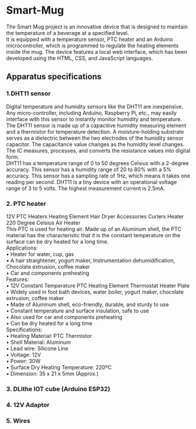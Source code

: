 # Smart-Mug
The Smart Mug project is an innovative device that is designed to maintain the temperature of a beverage at a specified level.       
It is equipped with a temperature sensor, PTC heater  and an Arduino microcontroller, which is programmed to regulate the heating elements inside the mug. The device features a local web interface, which has been developed using the HTML, CSS, and JavaScript languages.     
## Apparatus specifications        
### 1.DHT11 sensor    
Digital temperature and humidity sensors like the DHT11 are inexpensive.  Any micro-controller, including Arduino, Raspberry Pi, etc., may easily interface with this sensor to instantly monitor humidity and temperature.      
The DHT11 sensor is made up of a capacitive humidity measuring element and a thermistor for temperature detection.  A moisture-holding substrate serves as a dielectric between the two electrodes of the humidity sensor capacitor. The capacitance value changes as the humidity level changes. The IC measures, processes, and converts the resistance values into digital form.        
DHT11 has a temperature range of 0 to 50 degrees Celsius with a 2-degree accuracy. This sensor has a humidity range of 20 to 80% with a 5% accuracy. This sensor has a sampling rate of 1Hz, which means it takes one reading per second.  DHT11 is a tiny device with an operational voltage range of 3 to 5 volts. The highest measurement current is 2.5mA.         
### 2.	PTC heater    
12V PTC Heaters Heating Element Hair Dryer Accessories Curlers Heater 220 Degree Celsius Air Heater       
This PTC is used for heating air. Made up of an Aluminum shell, the PTC material has the characteristic that it is the constant temperature on the surface can be dry heated for a long time.          
Applications:    
•	Heater for water, cup, gas      
•	A hair straightener, yogurt maker, Instrumentation dehumidification, Chocolate extrusion, coffee maker     
•	Car and components preheating          
Features:    
•	12V Constant Temperature PTC Heating Element Thermostat Heater Plate      
•	Widely used in foot bath devices, water boiler, yogurt maker, chocolate extrusion, coffee maker      
•	Made of Aluminum shell, eco-friendly, durable, and sturdy to use     
•	Constant temperature and surface insulation, safe to use     
•	Also used for car and components preheating     
•	Can be dry heated for a long time           
Specifications:    
•	Heating Material: PTC Thermistor    
•	Shell Material: Aluminum    
•	Lead wire: Silicone Line    
•	Voltage: 12V    
•	Power: 30W    
•	Surface Dry Heating Temperature: 220ºC   
•	Dimension: 35 x 21 x 5mm (Approx.)    
### 3. DLithe IOT cube (Arduino ESP32)   
### 4. 12V Adaptor   
### 5. Wires
